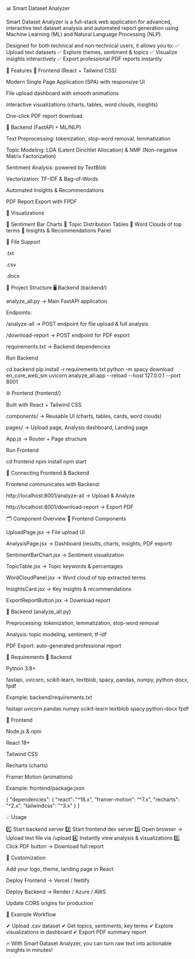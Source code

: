 📊 Smart Dataset Analyzer

Smart Dataset Analyzer is a full-stack web application for advanced, interactive text dataset analysis and automated report generation using Machine Learning (ML) and Natural Language Processing (NLP).

Designed for both technical and non-technical users, it allows you to:
✅ Upload text datasets
✅ Explore themes, sentiment & topics
✅ Visualize insights interactively
✅ Export professional PDF reports instantly

🚀 Features
🔹 Frontend (React + Tailwind CSS)

Modern Single Page Application (SPA) with responsive UI

File upload dashboard with smooth animations

Interactive visualizations (charts, tables, word clouds, insights)

One-click PDF report download

🔹 Backend (FastAPI + ML/NLP)

Text Preprocessing: tokenization, stop-word removal, lemmatization

Topic Modeling: LDA (Latent Dirichlet Allocation) & NMF (Non-negative Matrix Factorization)

Sentiment Analysis: powered by TextBlob

Vectorization: TF-IDF & Bag-of-Words

Automated Insights & Recommendations

PDF Report Export with FPDF

🔹 Visualizations

📌 Sentiment Bar Charts
📌 Topic Distribution Tables
📌 Word Clouds of top terms
📌 Insights & Recommendations Panel

🔹 File Support

.txt

.csv

.docx

📂 Project Structure
🖥 Backend (backend/)

analyze_all.py → Main FastAPI application

Endpoints:

/analyze-all → POST endpoint for file upload & full analysis

/download-report → POST endpoint for PDF export

requirements.txt → Backend dependencies

Run Backend

cd backend
pip install -r requirements.txt
python -m spacy download en_core_web_sm
uvicorn analyze_all:app --reload --host 127.0.0.1 --port 8001

🌐 Frontend (frontend/)

Built with React + Tailwind CSS

components/ → Reusable UI (charts, tables, cards, word clouds)

pages/ → Upload page, Analysis dashboard, Landing page

App.js → Router + Page structure

Run Frontend

cd frontend
npm install
npm start

🔗 Connecting Frontend & Backend

Frontend communicates with Backend:

http://localhost:8001/analyze-all → Upload & Analyze

http://localhost:8001/download-report → Export PDF

🗂 Component Overview
📌 Frontend Components

UploadPage.jsx → File upload UI

AnalysisPage.jsx → Dashboard (results, charts, insights, PDF export)

SentimentBarChart.jsx → Sentiment visualization

TopicTable.jsx → Topic keywords & percentages

WordCloudPanel.jsx → Word cloud of top extracted terms

InsightsCard.jsx → Key insights & recommendations

ExportReportButton.jsx → Download report

📌 Backend (analyze_all.py)

Preprocessing: tokenization, lemmatization, stop-word removal

Analysis: topic modeling, sentiment, tf-idf

PDF Export: auto-generated professional report

📄 Requirements
🔹 Backend

Python 3.8+

fastapi, uvicorn, scikit-learn, textblob, spacy, pandas, numpy, python-docx, fpdf

Example: backend/requirements.txt

fastapi
uvicorn
pandas
numpy
scikit-learn
textblob
spacy
python-docx
fpdf

🔹 Frontend

Node.js & npm

React 18+

Tailwind CSS

Recharts (charts)

Framer Motion (animations)

Example: frontend/package.json

{
  "dependencies": {
    "react": "^18.x",
    "framer-motion": "^7.x",
    "recharts": "^2.x",
    "tailwindcss": "^3.x"
  }
}

💡 Usage

1️⃣ Start backend server
2️⃣ Start frontend dev server
3️⃣ Open browser → Upload text file via /upload
4️⃣ Instantly view analysis & visualizations
5️⃣ Click PDF button → Download full report

🎨 Customization

Add your logo, theme, landing page in React

Deploy Frontend → Vercel / Netlify

Deploy Backend → Render / Azure / AWS

Update CORS origins for production

🏁 Example Workflow

✔ Upload .csv dataset
✔ Get topics, sentiments, key terms
✔ Explore visualizations in dashboard
✔ Export PDF summary report

🔥 With Smart Dataset Analyzer, you can turn raw text into actionable insights in minutes!